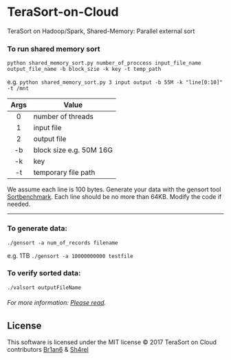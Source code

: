 # TeraSort-on-Cloud
TeraSort on Hadoop/Spark, Shared-Memory: Parallel external sort

### To run shared memory sort
`python shared_memory_sort.py number_of_proccess input_file_name output_file_name -b block_szie -k key -t temp_path`

e.g. `python shared_memory_sort.py 3 input output -b 55M -k "line[0:10]" -t /mnt`

| Args   | Value                  |
|:------:| ---------------------- |
| 0      | number of threads      |
| 1      | input file             |
| 2      | output file            |
| -b     | block size e.g. 50M 16G|
| -k     | key                    |
| -t     | temporary file path    |

We assume each line is 100 bytes. Generate your data with the gensort tool [Sortbenchmark](http://sortbenchmark.org).
Each line should be no more than 64KB. Modify the code if needed.

---


### To generate data:
`./gensort -a num_of_records filename`

e.g. 1TB `./gensort -a 10000000000 testfile`

### To verify sorted data:
`./valsort outputFileName`

###### For more information: [Please read](https://github.com/Br1an6/TeraSort-on-Cloud/blob/master/readme.txt).

License
-------

This software is licensed under the MIT license
© 2017 TeraSort on Cloud contributors [Br1an6](https://github.com/Br1an6) &  [Sh4rel](https://github.com/Sh4rel)
